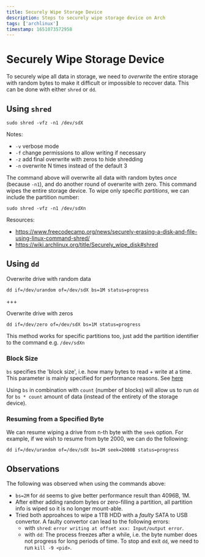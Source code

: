```yaml
---
title: Securely Wipe Storage Device
description: Steps to securely wipe storage device on Arch
tags: ['archlinux']
timestamp: 1651073572958
---
```


# Securely Wipe Storage Device

To securely wipe all data in storage, we need to _overwrite_ the entire storage with random bytes to make it difficult or impossible to recover data. This can be done with either `shred` or `dd`.

## Using `shred`

```
sudo shred -vfz -n1 /dev/sdX
```

Notes:

- `-v` verbose mode
- `-f` change permissions to allow writing if necessary
- `-z` add final overwrite with zeros to hide shredding
- `-n` overwrite N times instead of the default 3

The command above will overwrite all data with random bytes _once_ (because `-n1`), and do another round of overwrite with zero. This command wipes the entire storage device. To wipe only specific _partitions_, we can include the partition number:

```
sudo shred -vfz -n1 /dev/sdXn
```

Resources:

- <https://www.freecodecamp.org/news/securely-erasing-a-disk-and-file-using-linux-command-shred/>
- <https://wiki.archlinux.org/title/Securely_wipe_disk#shred>

## Using `dd`

Overwrite drive with random data

```
dd if=/dev/urandom of=/dev/sdX bs=1M status=progress
```

+++

Overwrite drive with zeros

```
dd if=/dev/zero of=/dev/sdX bs=1M status=progress
```

This method works for specific partitions too, just add the partition identifier to the command e.g. `/dev/sdXn`

### Block Size

`bs` specifies the 'block size', i.e. how many bytes to read + write at a time. This parameter is mainly specified for performance reasons. See [here](https://serverfault.com/a/650138)

Using `bs` in combination with `count` (number of blocks) will allow us to run `dd` for `bs * count` amount of data (instead of the entirety of the storage device).

### Resuming from a Specified Byte

We can resume wiping a drive from n-th byte with the `seek` option. For example, if we wish to resume from byte 2000, we can do the following:

```
dd if=/dev/urandom of=/dev/sdX bs=1M seek=2000B status=progress
```

## Observations

The following was observed when using the commands above:

- `bs=2M` for `dd` seems to give better performance result than 4096B, 1M.
- After either adding random bytes or zero-filling a partition, all partition info is wiped so it is no longer mount-able.
- Tried both approahces to wipe a 1TB HDD with a _faulty_ SATA to USB convertor. A faulty convertor can lead to the following errors:
  - with `shred`: `error writing at offset xxx: Input/output error`.
  - with `dd`: The process freezes after a while, i.e. the byte number does not progress for long periods of time. To stop and exit `dd`, we need to run `kill -9 <pid>`.
